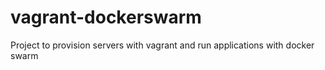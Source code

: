 # vagrant-dockerswarm
Project to provision servers with vagrant and run applications with docker swarm

